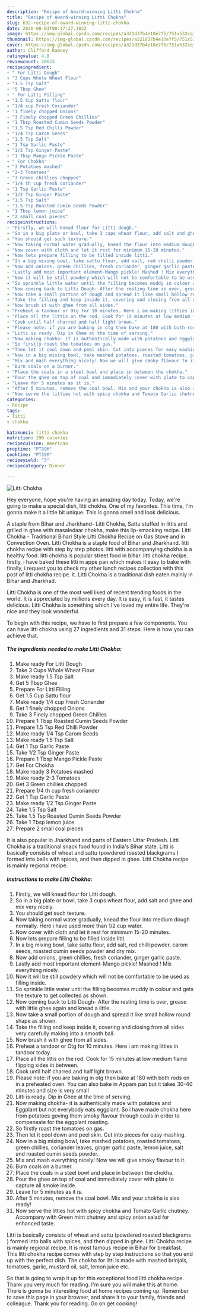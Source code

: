 ```yaml
---
description: "Recipe of Award-winning Litti Chokha"
title: "Recipe of Award-winning Litti Chokha"
slug: 632-recipe-of-award-winning-litti-chokha
date: 2020-08-03T00:17:27.102Z
image: https://img-global.cpcdn.com/recipes/a321d37b4e10e7f5/751x532cq70/litti-chokha-recipe-main-photo.jpg
thumbnail: https://img-global.cpcdn.com/recipes/a321d37b4e10e7f5/751x532cq70/litti-chokha-recipe-main-photo.jpg
cover: https://img-global.cpcdn.com/recipes/a321d37b4e10e7f5/751x532cq70/litti-chokha-recipe-main-photo.jpg
author: Clifford Ramsey
ratingvalue: 4.8
reviewcount: 20633
recipeingredient:
- " For Litti Dough"
- "3 Cups Whole Wheat Flour"
- "1.5 Tsp Salt"
- "5 Tbsp Ghee"
- " For Litti Filling"
- "1.5 Cup Sattu flour"
- "1/4 cup Fresh Coriander"
- "1 finely chopped Onions"
- "3 Finely chopped Green Chillies"
- "1 Tbsp Roasted Cumin Seeds Powder"
- "1.5 Tsp Red Chilli Powder"
- "1/4 Tsp Carom Seeds"
- "1.5 Tsp Salt"
- "1 Tsp Garlic Paste"
- "1/2 Tsp Ginger Paste"
- "1 Tbsp Mango Pickle Paste"
- " For Chokha"
- "3 Potatoes mashed"
- "2-3 Tomatoes"
- "3 Green chillies chopped"
- "1/4 th cup fresh coriander"
- "1 Tsp Garlic Paste"
- "1/2 Tsp Ginger Paste"
- "1.5 Tsp Salt"
- "1.5 Tsp Roasted Cumin Seeds Powder"
- "1 Tbsp lemon juice"
- "2 small coal pieces"
recipeinstructions:
- "Firstly, we will knead flour for Litti dough."
- "So in a big plate or bowl, take 3 cups wheat flour, add salt and ghee and mix very nicely."
- "You should get such texture."
- "Now taking normal water gradually, knead the flour into medium dough normally. Here i have used more than 1/2 cup water."
- "Now cover with cloth and let it rest for minimum 15-20 minutes."
- "Now lets prepare filling to be filled inside litti."
- "In a big mixing bowl, take sattu flour, add salt, red chilli powder, carom seeds, roasted cumin seeds powder and dry mix."
- "Now add onions, green chillies, fresh coriander, ginger garlic paste."
- "Lastly add most important element-Mango pickle! Mashed ! Mix everything nicely."
- "Now it will be still powdery which will not be comfortable to be used as filling inside."
- "So sprinkle little water until the filling becomes muddy in colour and gets the texture to get collected as shown."
- "Now coming back to Litti Dough- After the resting time is over, grease with little ghee again and knead a little."
- "Now take a small portion of dough and spread it like small hollow round shape as shown."
- "Take the filling and keep inside it, covering and closing from all sides very carefully making into a smooth ball."
- "Now brush it with ghee from all sides."
- "Preheat a tandoor or Otg for 10 minutes. Here i am making litties in tandoor today."
- "Place all the littis on the rod. Cook for 15 minutes at low medium flame flipping sides in between."
- "Cook until half charred and half light brown."
- "Please note: if you are baking in otg then bake at 180 with both rods on in a preheated oven. You can also bake in Appam pan but it takes 30-40 minutes and size is very small"
- "Litti is ready. Dip in Ghee at the time of serving."
- "Now making chokha- it is authentically made with potatoes and Eggplant but not everybody eats eggplant. So i have made chokha here from potatoes goving them smoky flavour through coals in order to compensate for the eggplant roasting."
- "So firstly roast the tomatoes on gas."
- "Then let it cool down and peel skin. Cut into pieces for easy mashing."
- "Now in a big mixing bowl, take mashed potatoes, roasted tomatoes, green chillies, coriander leaves, ginger garlic paste, lemon juice, salt and roasted cumin seeds powder."
- "Mix and mash everything nicely! Now we will give smoky flavour to it."
- "Burn coals on a burner."
- "Place the coals in a steel bowl and place in between the chokha."
- "Pour the ghee on top of coal and immediately cover with plate to capture all smoke inside."
- "Leave for 5 minutes as it is."
- "After 5 minutes, remove the coal bowl. Mix and your chokha is also ready!"
- "Now serve the litties hot with spicy chokha and Tomato Garlic chutney. Accompany with Green mint chutney and spicy onion salad for enhanced taste."
categories:
- Recipe
tags:
- litti
- chokha

katakunci: litti chokha 
nutrition: 290 calories
recipecuisine: American
preptime: "PT39M"
cooktime: "PT35M"
recipeyield: "3"
recipecategory: Dinner

---
```



![Litti Chokha](https://img-global.cpcdn.com/recipes/a321d37b4e10e7f5/751x532cq70/litti-chokha-recipe-main-photo.jpg)

Hey everyone, hope you're having an amazing day today. Today, we're going to make a special dish, litti chokha. One of my favorites. This time, I'm gonna make it a little bit unique. This is gonna smell and look delicious.

A staple from Bihar and Jharkhand- Litti Chokha, Sattu stuffed in littis and grilled in ghee with masaledaar chokha, make this lip-smacking recipe. Litti Chokha - Traditional Bihari Style Litti Chokha Recipe on Gas Stove and in Convection Oven. Litti Chokha is a staple food of Bihar and Jharkhand. litti chokha recipe with step by step photos. litti with accompanying chokha is a healthy food. litti chokha is popular street food in bihar..litti chokha recipe. firstly, i have baked these litti in appe pan which makes it easy to bake with finally, i request you to check my other lunch recipes collection with this post of litti chokha recipe. it. Litti Chokha is a traditional dish eaten mainly in Bihar and Jharkhad.

Litti Chokha is one of the most well liked of recent trending foods in the world. It is appreciated by millions every day. It is easy, it is fast, it tastes delicious. Litti Chokha is something which I've loved my entire life. They're nice and they look wonderful.


To begin with this recipe, we have to first prepare a few components. You can have litti chokha using 27 ingredients and 31 steps. Here is how you can achieve that.

<!--inarticleads1-->

##### The ingredients needed to make Litti Chokha:

1. Make ready  For Litti Dough
1. Take 3 Cups Whole Wheat Flour
1. Make ready 1.5 Tsp Salt
1. Get 5 Tbsp Ghee
1. Prepare  For Litti Filling
1. Get 1.5 Cup Sattu flour
1. Make ready 1/4 cup Fresh Coriander
1. Get 1 finely chopped Onions
1. Take 3 Finely chopped Green Chillies
1. Prepare 1 Tbsp Roasted Cumin Seeds Powder
1. Prepare 1.5 Tsp Red Chilli Powder
1. Make ready 1/4 Tsp Carom Seeds
1. Make ready 1.5 Tsp Salt
1. Get 1 Tsp Garlic Paste
1. Take 1/2 Tsp Ginger Paste
1. Prepare 1 Tbsp Mango Pickle Paste
1. Get  For Chokha
1. Make ready 3 Potatoes mashed
1. Make ready 2-3 Tomatoes
1. Get 3 Green chillies chopped
1. Prepare 1/4 th cup fresh coriander
1. Get 1 Tsp Garlic Paste
1. Make ready 1/2 Tsp Ginger Paste
1. Take 1.5 Tsp Salt
1. Take 1.5 Tsp Roasted Cumin Seeds Powder
1. Take 1 Tbsp lemon juice
1. Prepare 2 small coal pieces


It is also popular in Jharkhand and parts of Eastern Uttar Pradesh. Litti Chokha is a traditional snack food found in India&#39;s Bihar state. Litti is basically consists of wheat and sattu (powdered roasted blackgrams ) formed into balls with spices, and then dipped in ghee. Litti Chokha recipe is mainly regional recipe. 

<!--inarticleads2-->

##### Instructions to make Litti Chokha:

1. Firstly, we will knead flour for Litti dough.
1. So in a big plate or bowl, take 3 cups wheat flour, add salt and ghee and mix very nicely.
1. You should get such texture.
1. Now taking normal water gradually, knead the flour into medium dough normally. Here i have used more than 1/2 cup water.
1. Now cover with cloth and let it rest for minimum 15-20 minutes.
1. Now lets prepare filling to be filled inside litti.
1. In a big mixing bowl, take sattu flour, add salt, red chilli powder, carom seeds, roasted cumin seeds powder and dry mix.
1. Now add onions, green chillies, fresh coriander, ginger garlic paste.
1. Lastly add most important element-Mango pickle! Mashed ! Mix everything nicely.
1. Now it will be still powdery which will not be comfortable to be used as filling inside.
1. So sprinkle little water until the filling becomes muddy in colour and gets the texture to get collected as shown.
1. Now coming back to Litti Dough- After the resting time is over, grease with little ghee again and knead a little.
1. Now take a small portion of dough and spread it like small hollow round shape as shown.
1. Take the filling and keep inside it, covering and closing from all sides very carefully making into a smooth ball.
1. Now brush it with ghee from all sides.
1. Preheat a tandoor or Otg for 10 minutes. Here i am making litties in tandoor today.
1. Place all the littis on the rod. Cook for 15 minutes at low medium flame flipping sides in between.
1. Cook until half charred and half light brown.
1. Please note: if you are baking in otg then bake at 180 with both rods on in a preheated oven. You can also bake in Appam pan but it takes 30-40 minutes and size is very small
1. Litti is ready. Dip in Ghee at the time of serving.
1. Now making chokha- it is authentically made with potatoes and Eggplant but not everybody eats eggplant. So i have made chokha here from potatoes goving them smoky flavour through coals in order to compensate for the eggplant roasting.
1. So firstly roast the tomatoes on gas.
1. Then let it cool down and peel skin. Cut into pieces for easy mashing.
1. Now in a big mixing bowl, take mashed potatoes, roasted tomatoes, green chillies, coriander leaves, ginger garlic paste, lemon juice, salt and roasted cumin seeds powder.
1. Mix and mash everything nicely! Now we will give smoky flavour to it.
1. Burn coals on a burner.
1. Place the coals in a steel bowl and place in between the chokha.
1. Pour the ghee on top of coal and immediately cover with plate to capture all smoke inside.
1. Leave for 5 minutes as it is.
1. After 5 minutes, remove the coal bowl. Mix and your chokha is also ready!
1. Now serve the litties hot with spicy chokha and Tomato Garlic chutney. Accompany with Green mint chutney and spicy onion salad for enhanced taste.


Litti is basically consists of wheat and sattu (powdered roasted blackgrams ) formed into balls with spices, and then dipped in ghee. Litti Chokha recipe is mainly regional recipe. It is most famous recipe in Bihar for breakfast. This litti chokha recipe comes with step by step instructions so that you end up with the perfect dish. The chokha for litti is made with mashed brinjals, tomatoes, garlic, mustard oil, salt, lemon juice etc. 

So that is going to wrap it up for this exceptional food litti chokha recipe. Thank you very much for reading. I'm sure you will make this at home. There is gonna be interesting food at home recipes coming up. Remember to save this page in your browser, and share it to your family, friends and colleague. Thank you for reading. Go on get cooking!
